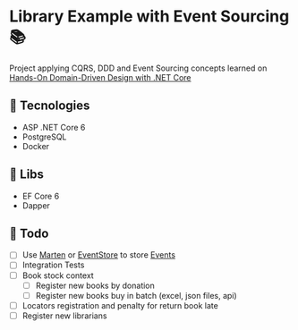 # Library Example with Event Sourcing 📚

Project applying CQRS, DDD and Event Sourcing concepts learned on [Hands-On Domain-Driven Design with .NET Core](https://www.packtpub.com/product/hands-on-domain-driven-design-with-net-core/9781788834094)

## 🧪 Tecnologies
<ul>
  <li>ASP .NET Core 6</li>
  <li>PostgreSQL </li>
  <li>Docker </li>
</ul>

## 🧵 Libs 
<ul>
  <li>EF Core 6</li>
  <li>Dapper</li>
</ul>

## 🔹 Todo 
- [ ] Use [Marten](https://martendb.io/) or [EventStore](https://www.eventstore.com/) to store [Events](https://github.com/vmamore/library/blob/main/src/Library.Api/Books/Events.cs)
- [ ] Integration Tests
- [ ] Book stock context
  - [ ] Register new books by donation   
  - [ ] Register new books buy in batch (excel, json files, api)
- [ ] Locators registration and penalty for return book late
- [ ] Register new librarians
